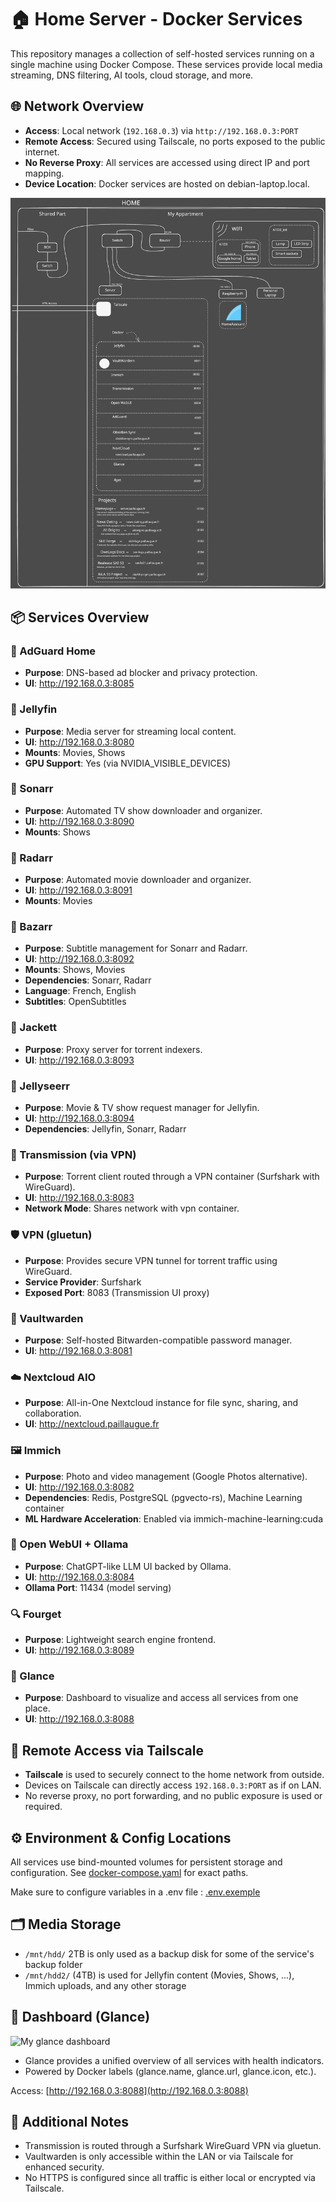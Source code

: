 # 🏠 Home Server - Docker Services

This repository manages a collection of self-hosted services running on a single machine using Docker Compose. These services provide local media streaming, DNS filtering, AI tools, cloud storage, and more.

## 🌐 Network Overview
 - **Access**: Local network (`192.168.0.3`) via `http://192.168.0.3:PORT`
 - **Remote Access**: Secured using Tailscale, no ports exposed to the public internet.
 - **No Reverse Proxy**: All services are accessed using direct IP and port mapping.
 - **Device Location**: Docker services are hosted on debian-laptop.local.

![My home network schema](static/network-schema.svg)

## 📦 Services Overview

### 📡 AdGuard Home
 - **Purpose**: DNS-based ad blocker and privacy protection.
 - **UI**: http://192.168.0.3:8085

### 🎥 Jellyfin
 - **Purpose**: Media server for streaming local content.
 - **UI**: http://192.168.0.3:8080
 - **Mounts**: Movies, Shows
 - **GPU Support**: Yes (via NVIDIA_VISIBLE_DEVICES)

### 🎥 Sonarr
  - **Purpose**: Automated TV show downloader and organizer.
  - **UI**: http://192.168.0.3:8090
  - **Mounts**: Shows

### 🎥 Radarr
 - **Purpose**: Automated movie downloader and organizer.
 - **UI**: http://192.168.0.3:8091
 - **Mounts**: Movies

### 🎥 Bazarr
  - **Purpose**: Subtitle management for Sonarr and Radarr.
  - **UI**: http://192.168.0.3:8092
  - **Mounts**: Shows, Movies
  - **Dependencies**: Sonarr, Radarr
  - **Language**: French, English
  - **Subtitles**: OpenSubtitles

### 🎥 Jackett
  - **Purpose**: Proxy server for torrent indexers.
  - **UI**: http://192.168.0.3:8093

### 🎥 Jellyseerr
  - **Purpose**: Movie & TV show request manager for Jellyfin.
  - **UI**: http://192.168.0.3:8094
  - **Dependencies**: Jellyfin, Sonarr, Radarr

### 🧲 Transmission (via VPN)
 - **Purpose**: Torrent client routed through a VPN container (Surfshark with WireGuard).
 - **UI**: http://192.168.0.3:8083
 - **Network Mode**: Shares network with vpn container.

### 🛡️ VPN (gluetun)
 - **Purpose**: Provides secure VPN tunnel for torrent traffic using WireGuard.
 - **Service Provider**: Surfshark
 - **Exposed Port**: 8083 (Transmission UI proxy)

### 🔐 Vaultwarden
 - **Purpose**: Self-hosted Bitwarden-compatible password manager.
 - **UI**: http://192.168.0.3:8081

### ☁️ Nextcloud AIO
 - **Purpose**: All-in-One Nextcloud instance for file sync, sharing, and collaboration.
 - **UI**: http://nextcloud.paillaugue.fr

### 🖼️ Immich
 - **Purpose**: Photo and video management (Google Photos alternative).
 - **UI**: http://192.168.0.3:8082
 - **Dependencies**: Redis, PostgreSQL (pgvecto-rs), Machine Learning container
 - **ML Hardware Acceleration**: Enabled via immich-machine-learning:cuda

### 🤖 Open WebUI + Ollama
 - **Purpose**: ChatGPT-like LLM UI backed by Ollama.
 - **UI**: http://192.168.0.3:8084
 - **Ollama Port**: 11434 (model serving)

### 🔍 Fourget
 - **Purpose**: Lightweight search engine frontend.
 - **UI**: http://192.168.0.3:8089

### 🧭 Glance
 - **Purpose**: Dashboard to visualize and access all services from one place.
 - **UI**: http://192.168.0.3:8088


## 🔐 Remote Access via Tailscale
 - **Tailscale** is used to securely connect to the home network from outside.
 - Devices on Tailscale can directly access `192.168.0.3:PORT` as if on LAN.
 - No reverse proxy, no port forwarding, and no public exposure is used or required.

## ⚙️ Environment & Config Locations
All services use bind-mounted volumes for persistent storage and configuration. See [docker-compose.yaml](docker-compose.yaml) for exact paths.

Make sure to configure variables in a .env file : [.env.exemple](.env.exemple)

## 🗂️ Media Storage
 - `/mnt/hdd/` 2TB is only used as a backup disk for some of the service's backup folder
 - `/mnt/hdd2/` (4TB) is used for Jellyfin content (Movies, Shows, ...), Immich uploads, and any other storage

## 🧭 Dashboard (Glance)
![My glance dashboard](static/Glance_homepage.png)
 - Glance provides a unified overview of all services with health indicators.
 - Powered by Docker labels (glance.name, glance.url, glance.icon, etc.).

Access: [http://192.168.0.3:8088](http://192.168.0.3:8088)


## 📎 Additional Notes
 - Transmission is routed through a Surfshark WireGuard VPN via gluetun.
 - Vaultwarden is only accessible within the LAN or via Tailscale for enhanced security.
 - No HTTPS is configured since all traffic is either local or encrypted via Tailscale.
